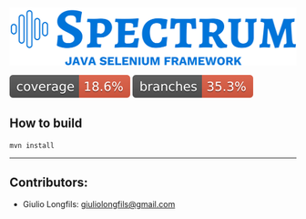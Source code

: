 ####

<img src="src/main/resources/spectrum-logo.png" width="512" height="102">

![coverage](.github/badges/jacoco.svg)
![branches coverage](.github/badges/branches.svg)

## How to build

```mvn install```

---

## Contributors:

- Giulio Longfils: [giuliolongfils@gmail.com](mailto:giuliolongfils@gmail.com)

